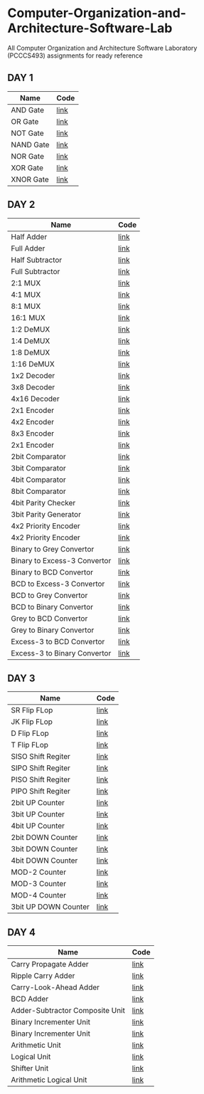 # Computer-Organization-and-Architecture-Software-Lab
All Computer Organization and Architecture Software Laboratory (PCCCS493) assignments for ready reference

## DAY 1
| Name | Code | 
| -- | -- |
| AND Gate | [link](DAY1/and_gate.vhd) | 
| OR Gate | [link](DAY1/or_gate.vhd) | 
| NOT Gate | [link](DAY1/not_gate.vhd) | 
| NAND Gate | [link](DAY1/nand_gate.vhd) | 
| NOR Gate | [link](DAY1/nor_gate.vhd) | 
| XOR Gate | [link](DAY1/xor_gate.vhd) | 
| XNOR Gate | [link](DAY1/xnor_gate.vhd) | 

## DAY 2
| Name | Code | 
| -- | -- |
| Half Adder | [link](DAY2/half_adder.vhd) | 
| Full Adder | [link](DAY2/full_adder.vhd) | 
| Half Subtractor | [link](DAY2/half_subtractor.vhd) | 
| Full Subtractor | [link](DAY2/full_subtractor.vhd) | 
| 2:1 MUX | [link](DAY2/2_1_MUX.vhd) | 
| 4:1 MUX | [link](DAY2/4_1_MUX.vhd) | 
| 8:1 MUX | [link](DAY2/8_1_MUX.vhd) | 
| 16:1 MUX | [link](DAY2/16_1_MUX.vhd) | 
| 1:2 DeMUX | [link](DAY2/1_2_DeMUX.vhd) | 
| 1:4 DeMUX | [link](DAY2/1_4_DeMUX.vhd) | 
| 1:8 DeMUX | [link](DAY2/1_8_DeMUX.vhd) | 
| 1:16 DeMUX | [link](DAY2/1_16_DeMUX.vhd) | 
| 1x2 Decoder | [link](DAY2/1_2_Decoder.vhd) | 
| 3x8 Decoder | [link](DAY2/3_8_Decoder.vhd) | 
| 4x16 Decoder | [link](DAY2/4_16_Decoder.vhd) | 
| 2x1 Encoder | [link](DAY2/2_1_Encoder.vhd) | 
| 4x2 Encoder | [link](DAY2/4_2_Encoder.vhd) | 
| 8x3 Encoder | [link](DAY2/8_3_Encoder.vhd) | 
| 2x1 Encoder | [link](DAY2/16_4_Encoder.vhd) | 
| 2bit Comparator | [link](DAY2/2bit_com.vhd) | 
| 3bit Comparator | [link](DAY2/3bit_com.vhd) | 
| 4bit Comparator | [link](DAY2/4bit_com.vhd) | 
| 8bit Comparator | [link](DAY2/8bit_com.vhd) | 
| 4bit Parity Checker | [link](DAY2/par_check.vhd) | 
| 3bit Parity Generator | [link](DAY2/par_gen.vhd) | 
| 4x2 Priority Encoder | [link](DAY2/4_2_pri_encoder.vhd) | 
| 4x2 Priority Encoder | [link](DAY2/8_3_pri_encoder.vhd) | 
| Binary to Grey Convertor | [link](DAY2/bin2grey.vhd) | 
| Binary to Excess-3 Convertor | [link](DAY2/bin2xs3.vhd) | 
| Binary to BCD Convertor | [link](DAY2/bin2bcd.vhd) | 
| BCD to Excess-3 Convertor | [link](DAY2/bcd2xs3.vhd) | 
| BCD to Grey Convertor | [link](DAY2/bcd2grey.vhd) | 
| BCD to Binary Convertor | [link](DAY2/bcd2bin.vhd) | 
| Grey to BCD Convertor | [link](DAY2/grey2bcd.vhd) | 
| Grey to Binary Convertor | [link](DAY2/grey2bin.vhd) | 
| Excess-3 to BCD Convertor | [link](DAY2/xs32bcd.vhd) | 
| Excess-3 to Binary Convertor | [link](DAY2/xs32bin.vhd) | 

## DAY 3
| Name | Code | 
| -- | -- |
| SR Flip FLop | [link](DAY3/sr_ff.vhd) |
| JK Flip FLop | [link](DAY3/sr_ff.vhd) |
| D Flip FLop | [link](DAY3/d_ff.vhd) |
| T Flip FLop | [link](DAY3/t_ff.vhd) |
| SISO Shift Regiter | [link](DAY3/siso_reg.vhd) |
| SIPO Shift Regiter | [link](DAY3/sipo_reg.vhd) |
| PISO Shift Regiter | [link](DAY3/piso_reg.vhd) |
| PIPO Shift Regiter | [link](DAY3/pipo_reg.vhd) |
| 2bit UP Counter | [link](DAY3/2up_count.vhd) |
| 3bit UP Counter | [link](DAY3/3up_count.vhd) |
| 4bit UP Counter | [link](DAY3/4up_count.vhd) |
| 2bit DOWN Counter | [link](DAY3/2down_count.vhd) |
| 3bit DOWN Counter | [link](DAY3/3down_count.vhd) |
| 4bit DOWN Counter | [link](DAY3/4down_count.vhd) |
| MOD-2 Counter | [link](DAY3/mod2_count.vhd) |
| MOD-3 Counter | [link](DAY3/mod3_count.vhd) |
| MOD-4 Counter | [link](DAY3/mod3_count.vhd) |
| 3bit UP DOWN Counter | [link](DAY3/3updown_count.vhd) |

## DAY 4
| Name | Code | 
| -- | -- |
| Carry Propagate Adder | [link](DAY4/cpa.vhd) |
| Ripple Carry Adder | [link](DAY4/rca.vhd) |
| Carry-Look-Ahead Adder | [link](DAY4/cla.vhd) |
| BCD Adder | [link](DAY4/bcd_adder.vhd) |
| Adder-Subtractor Composite Unit | [link](DAY4/addsub_unit.vhd) |
| Binary Incrementer Unit | [link](DAY4/bin_inc.vhd) |
| Binary Incrementer Unit | [link](DAY4/bin_dec.vhd) |
| Arithmetic Unit | [link](DAY4/au.vhd) |
| Logical Unit | [link](DAY4/lu.vhd) |
| Shifter Unit | [link](DAY4/su.vhd) |
| Arithmetic Logical Unit | [link](DAY4/alu.vhd) |